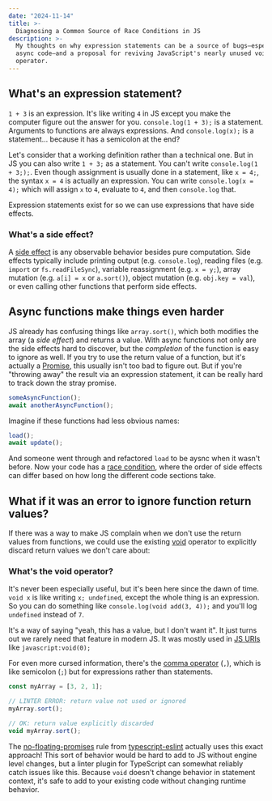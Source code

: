```yaml
---
date: "2024-11-14"
title: >-
  Diagnosing a Common Source of Race Conditions in JS
description: >-
  My thoughts on why expression statements can be a source of bugs—especially in
  async code—and a proposal for reviving JavaScript's nearly unused void
  operator.
---
```


## What's an expression statement?

`1 + 3` is an expression. It's like writing `4` in JS except you make the
computer figure out the answer for you. `console.log(1 + 3);` is a statement.
Arguments to functions are always expressions. And `console.log(x);` is a
statement... because it has a semicolon at the end?

Let's consider that a working definition rather than a technical one. But in JS
you can also write `1 + 3;` as a statement. You can't write
`console.log(1 + 3;);`. Even though assignment is usually done in a statement,
like `x = 4;`, the syntax `x = 4` is actually an expression. You can write
`console.log(x = 4);` which will assign `x` to `4`, evaluate to `4`, and then
`console.log` that.

Expression statements exist for so we can use expressions that have side
effects.

<aside>

### What's a side effect?

A [side effect](<https://en.wikipedia.org/wiki/Side_effect_(computer_science)>)
is any observable behavior besides pure computation. Side effects typically
include printing output (e.g. `console.log`), reading files (e.g. `import` or
`fs.readFileSync`), variable reassignment (e.g. `x = y;`), array mutation (e.g.
`a[i] = x` or `a.sort()`), object mutation (e.g. `obj.key = val`), or even
calling other functions that perform side effects.

</aside>

## Async functions make things even harder

JS already has confusing things like `array.sort()`, which both modifies the
array (a _side effect_) and returns a value. With async functions not only are
the side effects hard to discover, but the _completion_ of the function is easy
to ignore as well. If you try to use the return value of a function, but it's
actually a
[Promise](https://developer.mozilla.org/en-US/docs/Web/JavaScript/Reference/Global_Objects/Promise),
this usually isn't too bad to figure out. But if you're "throwing away" the
result via an expression statement, it can be really hard to track down the
stray promise.

```js
someAsyncFunction();
await anotherAsyncFunction();
```

Imagine if these functions had less obvious names:

```js
load();
await update();
```

And someone went through and refactored `load` to be aysnc when it wasn't
before. Now your code has a
[race condition](https://en.wikipedia.org/wiki/Race_condition#In_software),
where the order of side effects can differ based on how long the different code
sections take.

## What if it was an error to ignore function return values?

If there was a way to make JS complain when we don't use the return values from
functions, we could use the existing
[void](https://developer.mozilla.org/en-US/docs/Web/JavaScript/Reference/Operators/void)
operator to explicitly discard return values we don't care about:

<aside>

### What's the void operator?

It's never been especially useful, but it's been here since the dawn of time.
`void x` is like writing `x; undefined`, except the whole thing is an
expression. So you can do something like `console.log(void add(3, 4));` and
you'll log `undefined` instead of `7`.

It's a way of saying "yeah, this has a value, but I don't want it". It just
turns out we rarely need that feature in modern JS. It was mostly used in
[JS URIs](https://developer.mozilla.org/en-US/docs/Web/JavaScript/Reference/Operators/void#javascript_uris)
like `javascript:void(0);`

For even more cursed information, there's the
[comma operator](https://developer.mozilla.org/en-US/docs/Web/JavaScript/Reference/Operators/Comma_operator)
(`,`), which is like semicolon (`;`) but for expressions rather than statements.

</aside>

```js
const myArray = [3, 2, 1];

// LINTER ERROR: return value not used or ignored
myArray.sort();

// OK: return value explicitly discarded
void myArray.sort();
```

The
[no-floating-promises](https://typescript-eslint.io/rules/no-floating-promises/)
rule from [typescript-eslint](https://typescript-eslint.io/) actually uses this
exact approach! This sort of behavior would be hard to add to JS without engine
level changes, but a linter plugin for TypeScript can somewhat reliably catch
issues like this. Because `void` doesn't change behavior in statement context,
it's safe to add to your existing code without changing runtime behavior.
